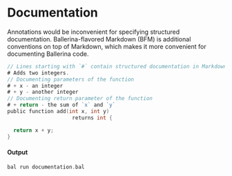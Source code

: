 # Documentation

 Annotations would be inconvenient for specifying structured documentation.
 Ballerina-flavored Markdown (BFM) is additional conventions on top of Markdown,
 which makes it more convenient for documenting Ballerina code.

```go
// Lines starting with `#` contain structured documentation in Markdown format.
# Adds two integers.
// Documenting parameters of the function
# + x - an integer
# + y - another integer
// Documenting return parameter of the function
# + return - the sum of `x` and `y`
public function add(int x, int y)
                     returns int {

  return x + y;
}
```

#### Output

```go
bal run documentation.bal
```